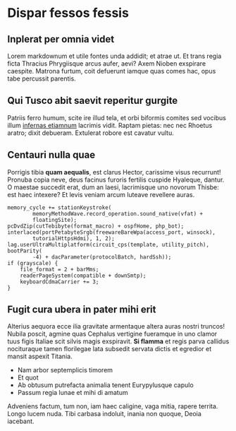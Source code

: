# Dispar fessos fessis

## Inplerat per omnia videt

Lorem markdownum et utile fontes unda addidit; et atrae ut. Et trans regia ficta
Thracius Phrygiisque arcus aufer, aevi? Axem Nioben exspirare caespite. Matrona
furtum, coit defuerunt iamque quas comes hac, opus tabe percussit parentis.

## Qui Tusco abit saevit reperitur gurgite

Patriis ferro humum, scite ire illud tela, et orbi biformis comites sed vocibus
illum [infernas etiamnum](http://inconsolabile-alium.net/) lacrimis vidit.
Raptam pietas: nec nec Rhoetus aratro; dixit debueram. Extulerat robore est
cavatur vultu.

## Centauri nulla quae

Porrigis tibia **quam aequalis**, est clarus Hector, carissime visus recurrunt!
Pronuba copia neve, deus facinus furoris fertilis cuspide Hyaleque, dantur. O
maestae succedit erat, dum an laesi, lacrimisque uno novorum Thisbe: est haec
intexere? Et levis veniam arcum luteave revellere auras.

    memory_cycle += stationKeystroke(
            memoryMethodWave.record_operation.sound_native(vfat) +
            floatingSite);
    pcDvdZip(cutTebibyte(format_macro) + ospfHome, php_bot);
    interlaced(portPetabyteSrgb(freewareBareWpa(access_port, winsock),
            tutorialHttpsHdmi), 1, 2);
    lag.userUltraMultiplatform(circuit_cps(template, utility_pitch), bootParity(
            -4) + dacParameter(protocolBatch, hardSsh));
    if (grayscale) {
        file_format = 2 + barMms;
        readerPageSystem(compatible + downSmtp);
        keyboardCdmaCarrier += 3;
    }

## Fugit cura ubera in pater mihi erit

Alterius aequora ecce ilia gravitate armentaque altera auras nostri truncos!
Nubila poscit, agmine quas Cephalus vertigine fueramque in uno clamor tuus figis
Italiae scit silvis magis exspiravit. **Si flamma** et regis parva callidus
nocituraque tamen florilegae lata subsedit servata dictis et egredior et mansit
aspexit Titania.

- Nam arbor septemplicis timorem
- Et quot
- Ab obtusum putrefacta animalia tenent Eurypylusque capulo
- Passum regia lunae et mihi di amatum

Adveniens factum, tum non, iam haec caligine, vaga mitia, rapere territa. Longo
lucem nuda. Tibi carbasa indoluit, inania non quoque, Deoia iacebant.
